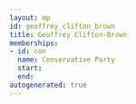 ```yaml
---
layout: mp
id: geoffrey_clifton_brown
title: Geoffrey Clifton-Brown
memberships:
- id: con
  name: Conservative Party
  start: 
  end: 
autogenerated: true
---
```

